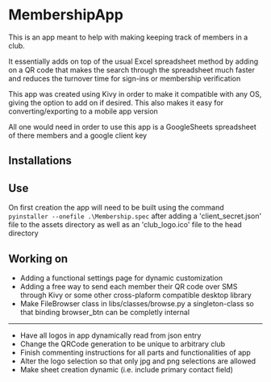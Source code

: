 # MembershipApp

This is an app meant to help with making keeping track of members in a club.

It essentially adds on top of the usual Excel spreadsheet method by adding on a QR code that makes the search through the spreadsheet much faster and reduces the turnover time for sign-ins or membership verification

This app was created using Kivy in order to make it compatible with any OS, giving the option to add on if desired. 
This also makes it easy for converting/exporting to a mobile app version

All one would need in order to use this app is a GoogleSheets spreadsheet of there members and a google client key

## Installations


## Use
On first creation the app will need to be built using the command `pyinstaller --onefile .\Membership.spec`
after adding a 'client_secret.json' file to the assets directory as well as an 'club_logo.ico' file to the head directory

## Working on
* Adding a functional settings page for dynamic customization
* Adding a free way to send each member their QR code over SMS through Kivy or some other cross-plaform compatible desktop library
* Make FileBrowser class in libs/classes/browse.py a singleton-class so that binding browser_btn can be completly internal

---------
* Have all logos in app dynamically read from json entry 
* Change the QRCode generation to be unique to arbitrary club
* Finish commenting instructions for all parts and functionalities of app
* Alter the logo selection so that only jpg and png selections are allowed
* Make sheet creation dynamic (i.e. include primary contact field)

